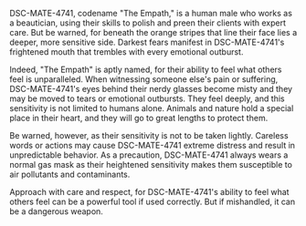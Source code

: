 DSC-MATE-4741, codename "The Empath," is a human male who works as a beautician, using their skills to polish and preen their clients with expert care. But be warned, for beneath the orange stripes that line their face lies a deeper, more sensitive side. Darkest fears manifest in DSC-MATE-4741's frightened mouth that trembles with every emotional outburst.

Indeed, "The Empath" is aptly named, for their ability to feel what others feel is unparalleled. When witnessing someone else's pain or suffering, DSC-MATE-4741's eyes behind their nerdy glasses become misty and they may be moved to tears or emotional outbursts. They feel deeply, and this sensitivity is not limited to humans alone. Animals and nature hold a special place in their heart, and they will go to great lengths to protect them.

Be warned, however, as their sensitivity is not to be taken lightly. Careless words or actions may cause DSC-MATE-4741 extreme distress and result in unpredictable behavior. As a precaution, DSC-MATE-4741 always wears a normal gas mask as their heightened sensitivity makes them susceptible to air pollutants and contaminants.

Approach with care and respect, for DSC-MATE-4741's ability to feel what others feel can be a powerful tool if used correctly. But if mishandled, it can be a dangerous weapon.